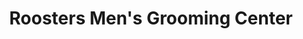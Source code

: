 ---
title: "Roosters Men's Grooming Center"
url: /saint-louis-park/roosters-mens-grooming-center/
shop: hairdresser
---